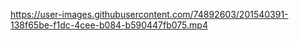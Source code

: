

https://user-images.githubusercontent.com/74892603/201540391-138f65be-f1dc-4cee-b084-b590447fb075.mp4

